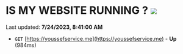 # IS MY WEBSITE RUNNING ? [![](https://img.shields.io/static/v1?label=Sponsor&message=%E2%9D%A4&logo=GitHub&color=%23fe8e86)](https://github.com/sponsors/<username>)

Last updated: **7/24/2023, 8:41:00 AM**

- `GET` [https://youssefservice.me](https://youssefservice.me) - **Up** (984ms)
